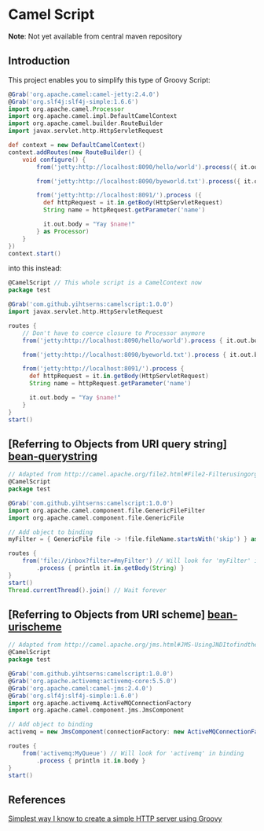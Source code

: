 Camel Script
============

**Note**: Not yet available from central maven repository

Introduction
------------
This project enables you to simplify this type of Groovy Script:
```groovy
@Grab('org.apache.camel:camel-jetty:2.4.0')
@Grab('org.slf4j:slf4j-simple:1.6.6')
import org.apache.camel.Processor
import org.apache.camel.impl.DefaultCamelContext
import org.apache.camel.builder.RouteBuilder
import javax.servlet.http.HttpServletRequest

def context = new DefaultCamelContext()
context.addRoutes(new RouteBuilder() {
    void configure() {
        from('jetty:http://localhost:8090/hello/world').process({ it.out.body = "Hello World!" } as Processor)

        from('jetty:http://localhost:8090/byeworld.txt').process({ it.out.body = "Buh bye" } as Processor)

        from('jetty:http://localhost:8091/').process ({
          def httpRequest = it.in.getBody(HttpServletRequest)
          String name = httpRequest.getParameter('name')

          it.out.body = "Yay $name!"
        } as Processor)
    }
})
context.start()
```

into this instead:
```groovy
@CamelScript // This whole script is a CamelContext now
package test

@Grab('com.github.yihtserns:camelscript:1.0.0')
import javax.servlet.http.HttpServletRequest

routes {
    // Don't have to coerce closure to Processor anymore
    from('jetty:http://localhost:8090/hello/world').process { it.out.body = "Hello World!" }

    from('jetty:http://localhost:8090/byeworld.txt').process { it.out.body = "Buh bye" }

    from('jetty:http://localhost:8091/').process {
      def httpRequest = it.in.getBody(HttpServletRequest)
      String name = httpRequest.getParameter('name')

      it.out.body = "Yay $name!"
    }
}
start()
```

[Referring to Objects from URI query string] [bean-querystring]
-------------------------
```groovy
// Adapted from http://camel.apache.org/file2.html#File2-Filterusingorg.apache.camel.component.file.GenericFileFilter
@CamelScript
package test

@Grab('com.github.yihtserns:camelscript:1.0.0')
import org.apache.camel.component.file.GenericFileFilter
import org.apache.camel.component.file.GenericFile

// Add object to binding
myFilter = { GenericFile file -> !file.fileName.startsWith('skip') } as GenericFileFilter

routes {
    from('file://inbox?filter=#myFilter') // Will look for 'myFilter' in binding
        .process { println it.in.getBody(String) }
}
start()
Thread.currentThread().join() // Wait forever
```

[Referring to Objects from URI scheme] [bean-urischeme]
------------------------------------------------------
```groovy
// Adapted from http://camel.apache.org/jms.html#JMS-UsingJNDItofindtheConnectionFactory
@CamelScript
package test

@Grab('com.github.yihtserns:camelscript:1.0.0')
@Grab('org.apache.activemq:activemq-core:5.5.0')
@Grab('org.apache.camel:camel-jms:2.4.0')
@Grab('org.slf4j:slf4j-simple:1.6.0')
import org.apache.activemq.ActiveMQConnectionFactory
import org.apache.camel.component.jms.JmsComponent

// Add object to binding
activemq = new JmsComponent(connectionFactory: new ActiveMQConnectionFactory(brokerURL: 'tcp://localhost:1444'))

routes {
    from('activemq:MyQueue') // Will look for 'activemq' in binding
        .process { println it.in.body }
}
start()
```

References
----------
[bean-querystring]: http://camel.apache.org/configuring-camel.html#ConfiguringCamel-ReferringbeansfromEndpointURIs
[bean-urischeme]: http://camel.apache.org/configuring-camel.html#ConfiguringCamel-WorkingwithSpringXML
[Simplest way I know to create a simple HTTP server using Groovy](http://zefifier.wordpress.com/2012/07/06/quickest-way-i-know-to-create-a-simple-http-server-using-groovy/)
